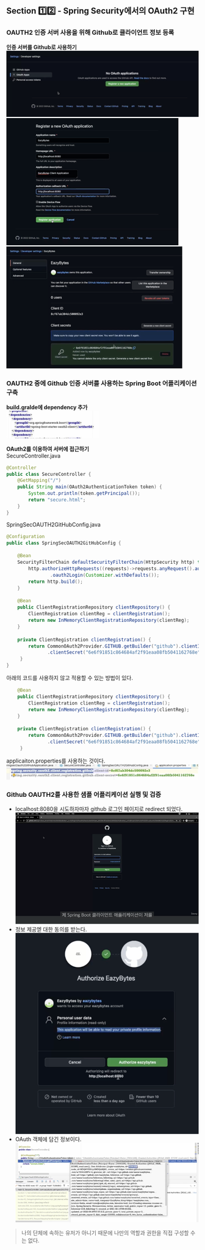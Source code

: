 ## Section 1️⃣2️⃣ - Spring Security에서의 OAuth2 구현
### OAUTH2 인증 서버 사용을 위해 Github로 클라이언트 정보 등록
**인증 서버를 Github로 사용하기**
![img_16.png](image/img_16.png)  
![img_17.png](image/img_17.png)  
![img_18.png](image/img_18.png)  

### OAUTH2 중에 Github 인증 서버를 사용하는 Spring Boot 어플리케이션 구축
**build.gralde에 dependency 추가**  
![img_19.png](image/img_19.png)

**OAuth2를 이용하여 서버에 접근하기**  
SecureController.java
```java
@Controller
public class SecureController {
    @GetMapping("/")
    public String main(OAuth2AuthenticationToken token) {
        System.out.println(token.getPrincipal());
        return "secure.html";
    }
}
```

SpringSecOAUTH2GitHubConfig.java
```java
@Configuration
public class SpringSecOAUTH2GitHubConfig {

    @Bean
    SecurityFilterChain defaultSecurityFilterChain(HttpSecurity http) throws Exception {
        http.authorizeHttpRequests((requests)->requests.anyRequest().authenticated())
                .oauth2Login(Customizer.withDefaults());
        return http.build();
    }

    @Bean
    public ClientRegistrationRepository clientRepository() {
        ClientRegistration clientReg = clientRegistration();
        return new InMemoryClientRegistrationRepository(clientReg);
    }

    private ClientRegistration clientRegistration() {
		return CommonOAuth2Provider.GITHUB.getBuilder("github").clientId("8cf67ab304dc500092e3")
	           .clientSecret("6e6f91851c864684af2f91eaa08fb5041162768e").build();
	 }
}
```

아래의 코드를 사용하지 않고 적용할 수 있는 방법이 있다. 
```java
    @Bean
    public ClientRegistrationRepository clientRepository() {
        ClientRegistration clientReg = clientRegistration();
        return new InMemoryClientRegistrationRepository(clientReg);
    }

    private ClientRegistration clientRegistration() {
		return CommonOAuth2Provider.GITHUB.getBuilder("github").clientId("8cf67ab304dc500092e3")
	           .clientSecret("6e6f91851c864684af2f91eaa08fb5041162768e").build();
	 }
```

applicaiton.properties를 사용하는 것이다.  
![img_23.png](image/img_23.png)

### Github OAUTH2를 사용한 샘플 어플리케이션 실행 및 검증
- localhost:8080을 시도하자마자 github 로그인 페이지로 redirect 되었다.  
![img_20.png](image/img_20.png)
- 정보 제공엗 대한 동의를 받는다.
![img_21.png](image/img_21.png)
- OAuth 객체에 담긴 정보이다.
![img_22.png](image/img_22.png)

> 나의 단체에 속하는 유저가 아니기 때문에 나만의 역할과 권한을 직접 구성할 수는 없다.